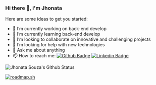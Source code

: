 ### Hi there 👋, i'm Jhonata

Here are some ideas to get you started:

- 🔭 I’m currently working on back-end develop 
- 🌱 I’m currently learning back-end develop
- 👯 I’m looking to collaborate on innovative and challenging projects
- 🤔 I’m looking for help with new technologies
- 💬 Ask me about anything
- 📫 How to reach me: [![Github Badge](https://img.shields.io/badge/-Github-000?style=flat-square&logo=Github&logoColor=white&link=https://github.com/fagnerpsantos)](https://github.com/einasota)
[![Linkedin Badge](https://img.shields.io/badge/-LinkedIn-blue?style=flat-square&logo=Linkedin&logoColor=white&link=https://www.linkedin.com/in/fagnerpsantos/)](https://www.linkedin.com/in/einasota)

![Jhonata Souza's Github Status](https://github-readme-stats.vercel.app/api?username=einasota&show_icons=true)

[![roadmap.sh](https://roadmap.sh/card/wide/6560f3415145316d25696d2c?variant=dark&roadmaps=backend%2Cdocker%2Cgolang%2Csql)](https://roadmap.sh)
